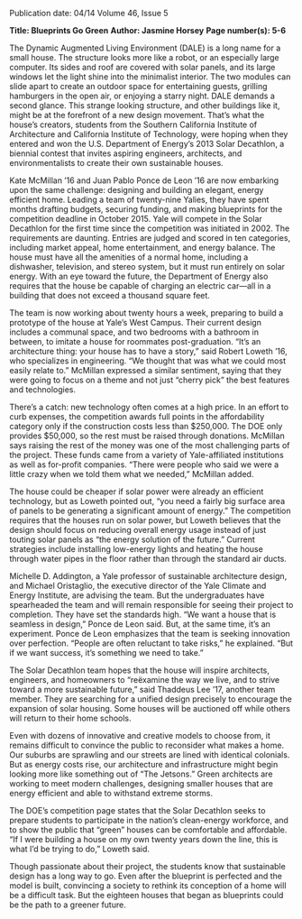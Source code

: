 Publication date: 04/14
Volume 46, Issue 5

**Title: Blueprints Go Green**
**Author: Jasmine Horsey**
**Page number(s): 5-6**

The Dynamic Augmented Living Environment (DALE) is a long name for a small house. The structure looks more like a robot, or an especially large computer. Its sides and roof are covered with solar panels, and its large windows let the light shine into the minimalist interior. The two modules can slide apart to create an outdoor space for entertaining guests, grilling hamburgers in the open air, or enjoying a starry night. DALE demands a second glance. This strange looking structure, and other buildings like it, might be at the forefront of a new design movement. That’s what the house’s creators, students from the Southern California Institute of Architecture and California Institute of Technology, were hoping when they entered and won the U.S. Department of Energy’s 2013 Solar Decathlon, a biennial contest that invites aspiring engineers, architects, and environmentalists to create their own sustainable houses.

Kate McMillan ’16 and Juan Pablo Ponce de Leon ’16 are now embarking upon the same challenge: designing and building an elegant, energy efficient home. Leading a team of twenty-nine Yalies, they have spent months drafting budgets, securing funding, and making blueprints for the competition deadline in October 2015. Yale will compete in the Solar Decathlon for the first time since the competition was initiated in 2002. The requirements are daunting. Entries are judged and scored in ten categories, including market appeal, home entertainment, and energy balance. The house must have all the amenities of a normal home, including a dishwasher, television, and stereo system, but it must run entirely on solar energy. With an eye toward the future, the Department of Energy also requires that the house be capable of charging an electric car—all in a building that does not exceed a thousand square feet. 

The team is now working about twenty hours a week, preparing to build a prototype of the house at Yale’s West Campus. Their current design includes a communal space, and two bedrooms with a bathroom in between, to imitate a house for roommates post-graduation. “It’s an architecture thing: your house has to have a story,” said Robert Loweth ’16, who specializes in engineering. “We thought that was what we could most easily relate to.” McMillan expressed a similar sentiment, saying that they were going to focus on a theme and not just “cherry pick” the best features and technologies.

There’s a catch: new technology often comes at a high price. In an effort to curb expenses, the competition awards full points in the affordability category only if the construction costs less than $250,000. The DOE only provides $50,000, so the rest must be raised through donations. McMillan says raising the rest of the money was one of the most challenging parts of the project. These funds came from a variety of Yale-affiliated institutions as well as for-profit companies. “There were people who said we were a little crazy when we told them what we needed,” McMillan added. 

The house could be cheaper if solar power were already an efficient technology, but as Loweth pointed out, “you need a fairly big surface area of panels to be generating a significant amount of energy.” The competition requires that the houses run on solar power, but Loweth believes that the design should focus on reducing overall energy usage instead of just touting solar panels as “the energy solution of the future.” Current strategies include installing low-energy lights and heating the house through water pipes in the floor rather than through the standard air ducts. 

Michelle D. Addington, a Yale professor of sustainable architecture design, and Michael Oristaglio, the executive director of the Yale Climate and Energy Institute, are advising the team. But the undergraduates have spearheaded the team and will remain responsible for seeing their project to completion. They have set the standards high. “We want a house that is seamless in design,” Ponce de Leon said. But, at the same time, it’s an experiment. Ponce de Leon emphasizes that the team is seeking innovation over perfection. “People are often reluctant to take risks,” he explained. “But if we want success, it’s something we need to take.”

The Solar Decathlon team hopes that the house will inspire architects, engineers, and homeowners to “reëxamine the way we live, and to strive toward a more sustainable future,” said Thaddeus Lee ’17, another team member. They are searching for a unified design precisely to encourage the expansion of solar housing. Some houses will be auctioned off while others will return to their home schools.

Even with dozens of innovative and creative models to choose from, it remains difficult to convince the public to reconsider what makes a home. Our suburbs are sprawling and our streets are lined with identical colonials. But as energy costs rise, our architecture and infrastructure might begin looking more like something out of “The Jetsons.” Green architects are working to meet modern challenges, designing smaller houses that are energy efficient and able to withstand extreme storms. 

The DOE’s competition page states that the Solar Decathlon seeks to prepare students to participate in the nation’s clean-energy workforce, and to show the public that “green” houses can be comfortable and affordable. “If I were building a house on my own twenty years down the line, this is what I’d be trying to do,” Loweth said.

Though passionate about their project, the students know that sustainable design has a long way to go. Even after the blueprint is perfected and the model is built, convincing a society to rethink its conception of a home will be a difficult task. But the eighteen houses that began as blueprints could be the path to a greener future.